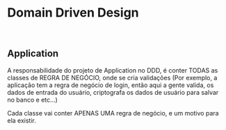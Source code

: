 ﻿<h1>Domain Driven Design</h1>
</br>

<h2>Application</h2>

A responsabilidade do projeto de Application no DDD, é conter TODAS as classes
de REGRA DE NEGÓCIO, onde se cria validações (Por exemplo, a aplicação tem a regra de negócio de login, então aqui a gente valida,
os dados de entrada do usuário, criptografa os dados de usuário para salvar no banco e etc...)


Cada classe vai conter APENAS UMA regra de negócio, e um motivo para ela existir.